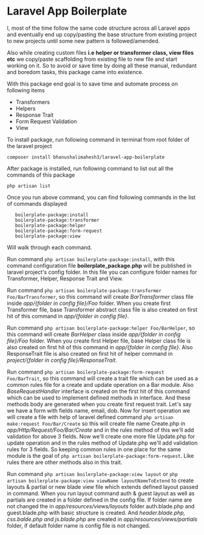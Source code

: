 # Laravel App Boilerplate

I, most of the time follow the same code structure across all Laravel apps and eventually end up copy/pasting the base structure from existing project to new projects until some new pattern is followed/amended. 

Also while creating custom files **i.e helper or transformer class, view files etc** we copy/paste scaffolding from existing file to new file and start working on it. So to avoid or save time by doing all these manual, redundant and boredom tasks, this package came into existence.

With this package end goal is to save time and automate process on following items
* Transformers
* Helpers
* Response Trait
* Form Request Validation
* View

To install package, run following command in terminal from root folder of the laravel project

```composer install bhanushalimahesh3/laravel-app-boilerplate```

After package is installed, run following command to list out all the commands of this package

```php artisan list```

Once you run above command, you can find following commands in the list of commands displayed

```
   boilerplate-package:install
   boilerplate-package:transformer
   boilerplate-package:helper
   boilerplate-package:form-request
   boilerplate-package:view
```
Will walk through each command.

Run command ```php artisan boilerplate-package:install```, with this command configuration file **boilerplate_package.php** will be published in laravel project's config folder. In this file you can configure folder names for Transformer, Helper, Response Trait and View.

Run command ```php artisan boilerplate-package:transformer Foo/BarTransformer```, so this command will create *BarTransformer* class file inside *app/{folder in config file}/Foo* folder. When you create first Transformer file, base Transformer abstract class file is also created on first hit of this command in *app/{folder in config file}*.

Run command ```php artisan boilerplate-package:helper Foo/BarHelper```, so this command will create *BarHelper* class inside *app/{folder in config file}/Foo* folder. When you create first Helper file, base Helper class file is also created on first hit of this command in *app/{folder in config file}*. Also ResponseTrait file is also created on first hit of helper command in *project/{folder in config file}/ResponseTrait*.

Run command ```php artisan boilerplate-package:form-request Foo/BarTrait```, so this command will create a trait file which can be used as a common rules file for a create and update operation on a Bar module. Also *BaseRequestHandler* interface is created on the first hit of this command which can be used to implement defined methods in interface. And these methods body are generated when you create first request trait. 
Let's say we have a form with fields name, email, dob. Now for insert operation we will create a file with help of laravel defined command ```php artisan make:request Foo/Bar/Create``` so this will create file name Create.php in *app/Http/Request/Foo/Bar/Create* and in the rules method of this we'll add validation for above 3 fields. Now we'll create one more file Update.php for update operation and in the rules method of Update.php we'll add validation rules for 3 fields. So keeping common rules in one place for the same module is the goal of ```php artisan boilerplate-package:form-request```. Like rules there are other methods also in this trait.

Run command ```php artisan boilerplate-package:view layout``` or ```php artisan boilerplate-package:view viewName layoutNameToExtend``` to create layouts & partial or new blade view file which extends defined layout passed in command.
When you run layout command auth & guest layout as well as partials are created in a folder defined in the config file. If folder name are not changed the in *app/resources/views/layouts* folder auth.blade.php and guest.blade.php with basic structure is created.  And *header.blade.php, css.balde.php and js.blade.php* are created in *app/resources/views/partials* folder, if default folder name is config file is not changed.




